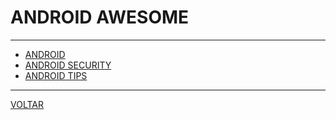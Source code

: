 # ANDROID AWESOME

---

* [ANDROID](https://github.com/JStumpp/awesome-android)
* [ANDROID SECURITY](https://github.com/ashishb/android-security-awesome)
* [ANDROID TIPS](https://github.com/jiang111/awesome-android-tips)

---

[VOLTAR](AWESOME.md)
